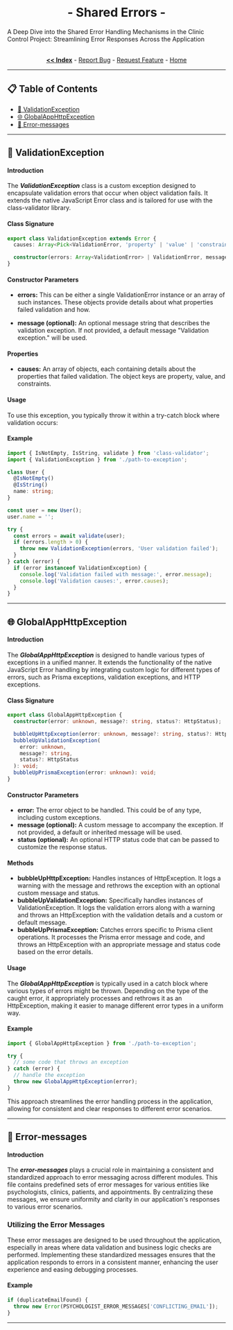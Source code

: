 <br/>

<p align="center">
  <h1 align="center"> - Shared Errors -</h3>
  A Deep Dive into the Shared Error Handling Mechanisms in the Clinic Control Project: Streamlining Error Responses Across the Application
  <p align="center">
      <br/>
    <a href="https://github.com/ItaloRAmaral/cliniccontrol/tree/main/docs"><strong><< Index</strong></a>
    -
    <a href="https://github.com/italoRAmaral/cliniccontrol/issues">Report Bug</a>
    -
    <a href="https://github.com/italoRAmaral/cliniccontrol/issues">Request Feature</a>
    -
    <a href="https://github.com/ItaloRAmaral/cliniccontrol">Home</a>
  </p>
</p>

---

## 📋 Table of Contents

- [🚫 ValidationException](#validationException)
- [🌐 GlobalAppHttpException](#globalAppHttpException)
- [💬 Error-messages](#error-messages)

---

<h2 id="validationException">🚫 ValidationException</h2>

#### Introduction

The **_ValidationException_** class is a custom exception designed to encapsulate validation errors that occur when object validation fails. It extends the native JavaScript Error class and is tailored for use with the class-validator library.

#### Class Signature

```ts
export class ValidationException extends Error {
  causes: Array<Pick<ValidationError, 'property' | 'value' | 'constraints'>>;

  constructor(errors: Array<ValidationError> | ValidationError, message?: string);
}
```

#### Constructor Parameters

- **errors:** This can be either a single ValidationError instance or an array of such instances. These objects provide details about what properties failed validation and how.

- **message (optional):** An optional message string that describes the validation exception. If not provided, a default message "Validation exception." will be used.

#### Properties

- **causes:** An array of objects, each containing details about the properties that failed validation. The object keys are property, value, and constraints.

#### Usage

To use this exception, you typically throw it within a try-catch block where validation occurs:

#### Example

```ts
import { IsNotEmpty, IsString, validate } from 'class-validator';
import { ValidationException } from './path-to-exception';

class User {
  @IsNotEmpty()
  @IsString()
  name: string;
}

const user = new User();
user.name = '';

try {
  const errors = await validate(user);
  if (errors.length > 0) {
    throw new ValidationException(errors, 'User validation failed');
  }
} catch (error) {
  if (error instanceof ValidationException) {
    console.log('Validation failed with message:', error.message);
    console.log('Validation causes:', error.causes);
  }
}
```

---

<h2 id="globalAppHttpException">🌐 GlobalAppHttpException</h2>

#### Introduction

The **_GlobalAppHttpException_** is designed to handle various types of exceptions in a unified manner. It extends the functionality of the native JavaScript Error handling by integrating custom logic for different types of errors, such as Prisma exceptions, validation exceptions, and HTTP exceptions.

#### Class Signature

```ts
export class GlobalAppHttpException {
  constructor(error: unknown, message?: string, status?: HttpStatus);

  bubbleUpHttpException(error: unknown, message?: string, status?: HttpStatus): void;
  bubbleUpValidationException(
    error: unknown,
    message?: string,
    status?: HttpStatus
  ): void;
  bubbleUpPrismaException(error: unknown): void;
}
```

#### Constructor Parameters

- **error:** The error object to be handled. This could be of any type, including custom exceptions.
- **message (optional):** A custom message to accompany the exception. If not provided, a default or inherited message will be used.
- **status (optional):** An optional HTTP status code that can be passed to customize the response status.

#### Methods

- **bubbleUpHttpException:** Handles instances of HttpException. It logs a warning with the message and rethrows the exception with an optional custom message and status.
- **bubbleUpValidationException:** Specifically handles instances of ValidationException. It logs the validation errors along with a warning and throws an HttpException with the validation details and a custom or default message.
- **bubbleUpPrismaException:** Catches errors specific to Prisma client operations. It processes the Prisma error message and code, and throws an HttpException with an appropriate message and status code based on the error details.

#### Usage

The **_GlobalAppHttpException_** is typically used in a catch block where various types of errors might be thrown. Depending on the type of the caught error, it appropriately processes and rethrows it as an HttpException, making it easier to manage different error types in a uniform way.

#### Example

```ts
import { GlobalAppHttpException } from './path-to-exception';

try {
  // some code that throws an exception
} catch (error) {
  // handle the exception
  throw new GlobalAppHttpException(error);
}
```

This approach streamlines the error handling process in the application, allowing for consistent and clear responses to different error scenarios.

---

<h2 id="error-messages">💬 Error-messages</h2>

#### Introduction

The **_error-messages_** plays a crucial role in maintaining a consistent and standardized approach to error messaging across different modules. This file contains predefined sets of error messages for various entities like psychologists, clinics, patients, and appointments. By centralizing these messages, we ensure uniformity and clarity in our application's responses to various error scenarios.

### Utilizing the Error Messages

These error messages are designed to be used throughout the application, especially in areas where data validation and business logic checks are performed. Implementing these standardized messages ensures that the application responds to errors in a consistent manner, enhancing the user experience and easing debugging processes.

#### Example

```ts
if (duplicateEmailFound) {
  throw new Error(PSYCHOLOGIST_ERROR_MESSAGES['CONFLICTING_EMAIL']);
}
```

---
